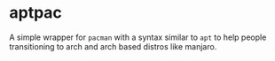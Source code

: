 # aptpac
A simple wrapper for `pacman` with a syntax similar to `apt` to help people transitioning to arch and arch based distros like manjaro.
